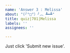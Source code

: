 ```yaml
---
name: 'Answer 3 : Melissa'
about: "(╯°□°）╯︵ ┻━┻"
title: quiz|701|Melissa
labels: ''
assignees: ''

---
```


Just click 'Submit new issue'.
